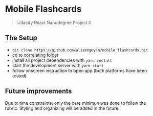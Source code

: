 # Mobile Flashcards 
> Udacity React Nanodegree Project 3

## The Setup

* `git clone https://github.com/alizenguyen/mobile_flashcards.git`
* cd to correlating folder
* install all project dependencies with `yarn install`
* start the development server with `yarn start`
* follow onscreen instruction to open app (both platforms have been tested)

## Future improvements

Due to time constraints, only the bare minimun was done to follow the rubric.
Styling and organizing will be added in the future.
